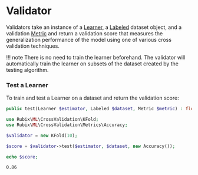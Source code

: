 # Validator
Validators take an instance of a [Learner](../learner.md), a [Labeled](../datasets/labeled.md) dataset object, and a validation [Metric](metrics/api.md) and return a validation score that measures the generalization performance of the model using one of various cross validation techniques.

!!! note
    There is no need to train the learner beforehand. The validator will automatically train the learner on subsets of the dataset created by the testing algorithm.

### Test a Learner
To train and test a Learner on a dataset and return the validation score:
```php
public test(Learner $estimator, Labeled $dataset, Metric $metric) : float
```

```php
use Rubix\ML\CrossValidation\KFold;
use Rubix\ML\CrossValidation\Metrics\Accuracy;

$validator = new KFold(10);

$score = $validator->test($estimator, $dataset, new Accuracy());

echo $score;
```

```
0.86
```